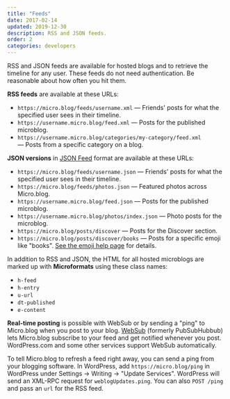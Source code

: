 ```yaml
---
title: "Feeds"
date: 2017-02-14
updated: 2019-12-30
description: RSS and JSON feeds.
order: 2
categories: developers
---
```

RSS and JSON feeds are available for hosted blogs and to retrieve the timeline for any user. These feeds do not need authentication. Be reasonable about how often you hit them.

**RSS feeds** are available at these URLs:

* `https://micro.blog/feeds/username.xml` — Friends' posts for what the specified user sees in their timeline.
* `https://username.micro.blog/feed.xml` — Posts for the published microblog.
* `https://username.micro.blog/categories/my-category/feed.xml` — Posts from a specific category on a blog.

**JSON versions** in [JSON Feed](https://jsonfeed.org/) format are available at these URLs:

* `https://micro.blog/feeds/username.json` — Friends' posts for what the specified user sees in their timeline.
* `https://micro.blog/feeds/photos.json` — Featured photos across Micro.blog.
* `https://username.micro.blog/feed.json` — Posts for the published microblog.
* `https://username.micro.blog/photos/index.json` — Photo posts for the microblog.
* `https://micro.blog/posts/discover` — Posts for the Discover section.
* `https://micro.blog/posts/discover/books` — Posts for a specific emoji like "books". [See the emoji help page](/2018/tagmoji/) for details.

In addition to RSS and JSON, the HTML for all hosted microblogs are marked up with **Microformats** using these class names:

* `h-feed`
* `h-entry`
* `u-url`
* `dt-published`
* `e-content`

**Real-time posting** is possible with WebSub or by sending a "ping" to Micro.blog when you post to your blog. <a href="https://www.w3.org/TR/websub/">WebSub</a> (formerly PubSubHubbub) lets Micro.blog subscribe to your feed and get notified whenever you post. WordPress.com and some other services support WebSub automatically.

To tell Micro.blog to refresh a feed right away, you can send a ping from your blogging software. In WordPress, add `https://micro.blog/ping` in WordPress under Settings → Writing → "Update Services". WordPress will send an XML-RPC request for `weblogUpdates.ping`. You can also `POST /ping` and pass an `url` for the RSS feed.
